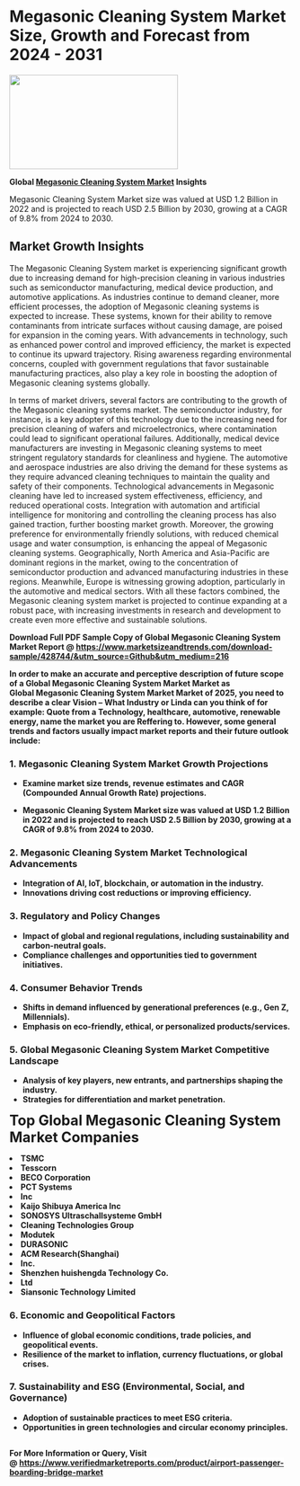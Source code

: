 <H1>Megasonic Cleaning System Market Size, Growth and Forecast from 2024 - 2031</H1><img class="aligncenter size-medium wp-image-584254" src="https://thirdeyenews.in/wp-content/uploads/2024/09/Global-Market-Research-300x168.jpeg" alt="" width="300" height="168" /><p><strong>Global&nbsp;<a href="https://www.marketsizeandtrends.com/download-sample/428744/&amp;utm_source=Github&utm_medium=216">Megasonic Cleaning System Market</a> Insights</strong></p><p>Megasonic Cleaning System Market size was valued at USD 1.2 Billion in 2022 and is projected to reach USD 2.5 Billion by 2030, growing at a CAGR of 9.8% from 2024 to 2030.</p><p><h2>Market Growth Insights</h2> <p>The Megasonic Cleaning System market is experiencing significant growth due to increasing demand for high-precision cleaning in various industries such as semiconductor manufacturing, medical device production, and automotive applications. As industries continue to demand cleaner, more efficient processes, the adoption of Megasonic cleaning systems is expected to increase. These systems, known for their ability to remove contaminants from intricate surfaces without causing damage, are poised for expansion in the coming years. With advancements in technology, such as enhanced power control and improved efficiency, the market is expected to continue its upward trajectory. Rising awareness regarding environmental concerns, coupled with government regulations that favor sustainable manufacturing practices, also play a key role in boosting the adoption of Megasonic cleaning systems globally.</p> <p><strong></strong></p> <p>In terms of market drivers, several factors are contributing to the growth of the Megasonic cleaning systems market. The semiconductor industry, for instance, is a key adopter of this technology due to the increasing need for precision cleaning of wafers and microelectronics, where contamination could lead to significant operational failures. Additionally, medical device manufacturers are investing in Megasonic cleaning systems to meet stringent regulatory standards for cleanliness and hygiene. The automotive and aerospace industries are also driving the demand for these systems as they require advanced cleaning techniques to maintain the quality and safety of their components. Technological advancements in Megasonic cleaning have led to increased system effectiveness, efficiency, and reduced operational costs. Integration with automation and artificial intelligence for monitoring and controlling the cleaning process has also gained traction, further boosting market growth. Moreover, the growing preference for environmentally friendly solutions, with reduced chemical usage and water consumption, is enhancing the appeal of Megasonic cleaning systems. Geographically, North America and Asia-Pacific are dominant regions in the market, owing to the concentration of semiconductor production and advanced manufacturing industries in these regions. Meanwhile, Europe is witnessing growing adoption, particularly in the automotive and medical sectors. With all these factors combined, the Megasonic cleaning system market is projected to continue expanding at a robust pace, with increasing investments in research and development to create even more effective and sustainable solutions.</p> <p><strong></p><p><span class=""><strong>Download Full PDF Sample Copy of Global Megasonic Cleaning System Market Report</strong> @ <a href="https://www.marketsizeandtrends.com/download-sample/428744/&amp;utm_source=Github&utm_medium=216" target="_blank">https://www.marketsizeandtrends.com/download-sample/428744/&amp;utm_source=Github&utm_medium=216</a></span></p><p>In order to make an accurate and perceptive description of future scope of a Global&nbsp;Megasonic Cleaning System Market Market as Global&nbsp;Megasonic Cleaning System Market Market of 2025, you need to describe a clear Vision &ndash; What Industry or Linda can you think of for example: Quote from a Technology, healthcare, automotive, renewable energy, name the market you are Reffering to. However, some general trends and factors usually impact market reports and their future outlook include:</p><h3>1.&nbsp;<strong>Megasonic Cleaning System Market Growth Projections</strong></h3><ul><li>Examine market size trends, revenue estimates and CAGR (Compounded Annual Growth Rate) projections.</li><li><p>Megasonic Cleaning System Market size was valued at USD 1.2 Billion in 2022 and is projected to reach USD 2.5 Billion by 2030, growing at a CAGR of 9.8% from 2024 to 2030.</p></li></ul><h3>2.&nbsp;<strong>Megasonic Cleaning System Market Technological Advancements</strong></h3><ul><li>Integration of AI, IoT, blockchain, or automation in the industry.</li><li>Innovations driving cost reductions or improving efficiency.</li></ul><h3>3.&nbsp;<strong>Regulatory and Policy Changes</strong></h3><ul><li>Impact of global and regional regulations, including sustainability and carbon-neutral goals.</li><li>Compliance challenges and opportunities tied to government initiatives.</li></ul><h3>4.&nbsp;<strong>Consumer Behavior Trends</strong></h3><ul><li>Shifts in demand influenced by generational preferences (e.g., Gen Z, Millennials).</li><li>Emphasis on eco-friendly, ethical, or personalized products/services.</li></ul><h3>5.&nbsp;<strong>Global Megasonic Cleaning System Market Competitive Landscape</strong></h3><ul><li>Analysis of key players, new entrants, and partnerships shaping the industry.</li><li>Strategies for differentiation and market penetration.</li></ul><p data-pm-slice="1 1 []"><span style="color: inherit; font-family: inherit; font-size: 25px;">Top Global Megasonic Cleaning System Market Companies</span></p><div class="" data-test-id=""><p><li>TSMC</li><li> Tesscorn</li><li> BECO Corporation</li><li> PCT Systems</li><li> Inc</li><li> Kaijo Shibuya America Inc</li><li> SONOSYS Ultraschallsysteme GmbH</li><li> Cleaning Technologies Group</li><li> Modutek</li><li> DURASONIC</li><li> ACM Research(Shanghai)</li><li>Inc.</li><li> Shenzhen huishengda Technology Co.</li><li> Ltd</li><li> Siansonic Technology Limited</li></p></div><h3>6.&nbsp;<strong>Economic and Geopolitical Factors</strong></h3><ul><li>Influence of global economic conditions, trade policies, and geopolitical events.</li><li>Resilience of the market to inflation, currency fluctuations, or global crises.</li></ul><h3>7.&nbsp;<strong>Sustainability and ESG (Environmental, Social, and Governance)</strong></h3><ul><li>Adoption of sustainable practices to meet ESG criteria.</li><li>Opportunities in green technologies and circular economy principles.</li></ul><h2><strong style="font-size: 14px;">For More Information or Query, Visit @&nbsp;</strong><a style="background-color: #ffffff; font-size: 14px;" href="https://www.marketsizeandtrends.com/report/megasonic-cleaning-system-market/" target="_blank">https://www.verifiedmarketreports.com/product/airport-passenger-boarding-bridge-market</a></h2>
